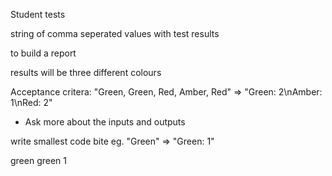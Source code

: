 Student tests

string of comma seperated values
with test results

to build a report

results will be three different colours

Acceptance critera:
"Green, Green, Red, Amber, Red" => "Green: 2\nAmber: 1\nRed: 2"

- Ask more about the inputs and outputs

write smallest code bite eg. "Green" => "Green: 1"

green
green 1
